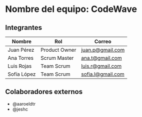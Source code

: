 # Nombre del equipo: CodeWave

## Integrantes

| Nombre | Rol | Correo |
|--------|-----|--------|
| Juan Pérez | Product Owner | juan.p@gmail.com |
| Ana Torres | Scrum Master | ana.t@gmail.com |
| Luis Rojas | Team Scrum | luis.r@gmail.com |
| Sofía López | Team Scrum | sofia.l@gmail.com |

## Colaboradores externos
- @aaroeldtr
- @jeshc
